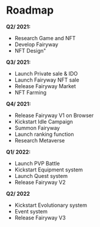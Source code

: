 # Roadmap

**Q2/ 2021:**

* Research Game and NFT
* Develop Fairyway
* NFT Design"

**Q3/ 2021:**

* Launch Private sale & IDO
* Launch Fairyway NFT sale
* Release Fairyway Market
* NFT Farming

**Q4/ 2021:**

* Release Fairyway V1 on Browser
* Kickstart Idle Campaign
* Summon Fairyway
* Launch ranking function
* Research Metaverse

**Q1/ 2022:**

* Launch PVP Battle
* Kickstart Equipment system
* Launch Quest system
* Release Fairyway V2‌

**Q2/ 2022**

* Kickstart Evolutionary system
* Event system
* Release Fairyway V3

